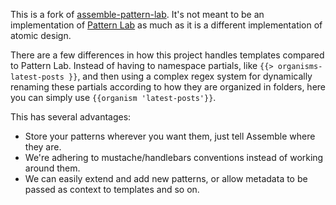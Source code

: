 This is a fork of [assemble-pattern-lab](https://github.com/assemble/assemble-pattern-lab). It's not meant to be an implementation of [Pattern Lab](http://patternlab.io/) as much as it is a different implementation of atomic design.

There are a few differences in how this project handles templates compared to Pattern Lab. Instead of having to namespace partials, like `{{> organisms-latest-posts }}`, and then using a complex regex system for dynamically renaming these partials according to how they are organized in folders, here you can simply use `{{organism 'latest-posts'}}`.

This has several advantages:

* Store your patterns wherever you want them, just tell Assemble where they are.
* We're adhering to mustache/handlebars conventions instead of working around them.
* We can easily extend and add new patterns, or allow metadata to be passed as context to templates and so on.
